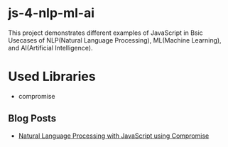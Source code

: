 # js-4-nlp-ml-ai

This project demonstrates different examples of JavaScript in Bsic Usecases of NLP(Natural Language Processing), ML(Machine Learning), and AI(Artificial Intelligence).

# Used Libraries
- compromise

## Blog Posts
- [Natural Language Processing with JavaScript using Compromise](https://blog.thesourcepedia.org/natural-language-processing-with-javascript-using-compromise)
